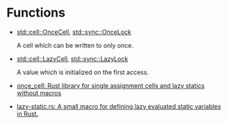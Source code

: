 # Functions
- [std::cell::OnceCell](https://doc.rust-lang.org/stable/std/cell/struct.OnceCell.html), [std::sync::OnceLock](https://doc.rust-lang.org/stable/std/sync/struct.OnceLock.html)

  A cell which can be written to only once.

- [std::cell::LazyCell](https://doc.rust-lang.org/std/cell/struct.LazyCell.html), [std::sync::LazyLock](https://doc.rust-lang.org/std/sync/struct.LazyLock.html)

  A value which is initialized on the first access.

- [once_cell: Rust library for single assignment cells and lazy statics without macros](https://github.com/matklad/once_cell)

- [lazy-static.rs: A small macro for defining lazy evaluated static variables in Rust.](https://github.com/rust-lang-nursery/lazy-static.rs)